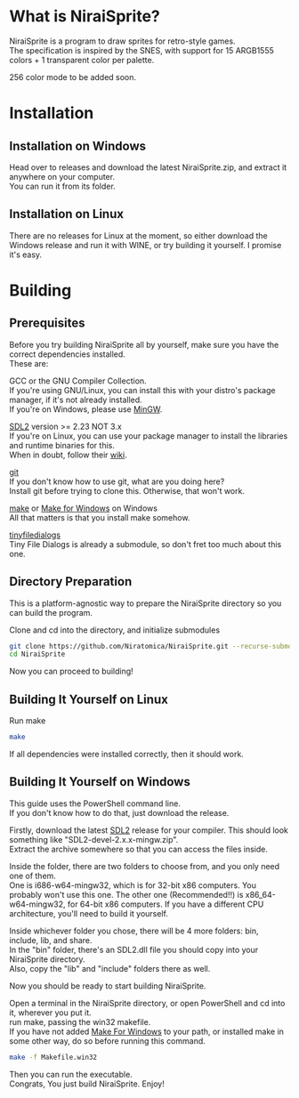 # What is NiraiSprite?

NiraiSprite is a program to draw sprites for retro-style games.  
The specification is inspired by the SNES, with support for 15 ARGB1555 colors + 1 transparent color per palette.  
  
256 color mode to be added soon.

# Installation

## Installation on Windows

Head over to releases and download the latest NiraiSprite.zip, and extract it anywhere on your computer.  
You can run it from its folder.

## Installation on Linux

There are no releases for Linux at the moment, so either download the Windows release and run it with WINE, or try building it yourself. I promise it's easy.

# Building

## Prerequisites

Before you try building NiraiSprite all by yourself, make sure you have the correct dependencies installed.  
These are:  

GCC or the GNU Compiler Collection.  
If you're using GNU/Linux, you can install this with your distro's package manager, if it's not already installed.  
If you're on Windows, please use [MinGW](https://www.mingw-w64.org/downloads/).  
  
[SDL2](https://www.libsdl.org/) version >= 2.23 NOT 3.x  
If you're on Linux, you can use your package manager to install the libraries and runtime binaries for this.  
When in doubt, follow their [wiki](https://wiki.libsdl.org/SDL2/FrontPage).  
  
[git](https://github.com/)  
If you don't know how to use git, what are you doing here?  
Install git before trying to clone this. Otherwise, that won't work.  
  
[make](https://www.gnu.org/software/make/) or [Make for Windows](https://gnuwin32.sourceforge.net/packages/make.htm) on Windows  
All that matters is that you install make somehow.  
  
[tinyfiledialogs](https://sourceforge.net/projects/tinyfiledialogs/files/)  
Tiny File Dialogs is already a submodule, so don't fret too much about this one.

## Directory Preparation

This is a platform-agnostic way to prepare the NiraiSprite directory so you can build the program.  
  
Clone and cd into the directory, and initialize submodules
```bash
git clone https://github.com/Niratomica/NiraiSprite.git --recurse-submodules
cd NiraiSprite
```
Now you can proceed to building!

## Building It Yourself on Linux

Run make
```bash
make
```

If all dependencies were installed correctly, then it should work.

## Building It Yourself on Windows

This guide uses the PowerShell command line.  
If you don't know how to do that, just download the release.

Firstly, download the latest [SDL2](https://github.com/libsdl-org/SDL/releases) release for your compiler. This should look something like "SDL2-devel-2.x.x-mingw.zip".  
Extract the archive somewhere so that you can access the files inside.  
  
Inside the folder, there are two folders to choose from, and you only need one of them.  
One is i686-w64-mingw32, which is for 32-bit x86 computers. You probably won't use this one. The other one (Recommended!!) is x86_64-w64-mingw32, for 64-bit x86 computers. If you have a different CPU architecture, you'll need to build it yourself.  
  
Inside whichever folder you chose, there will be 4 more folders: bin, include, lib, and share.  
In the "bin" folder, there's an SDL2.dll file you should copy into your NiraiSprite directory.  
Also, copy the "lib" and "include" folders there as well.
  
Now you should be ready to start building NiraiSprite.
  
Open a terminal in the NiraiSprite directory, or open PowerShell and cd into it, wherever you put it.  
run make, passing the win32 makefile.  
If you have not added [Make For Windows](https://gnuwin32.sourceforge.net/packages/make.htm) to your path, or installed make in some other way, do so before running this command.
```bash
make -f Makefile.win32
```
Then you can run the executable.  
Congrats, You just build NiraiSprite. Enjoy!
